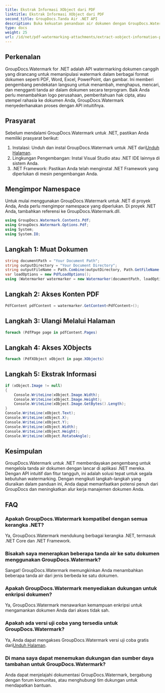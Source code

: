 ```yaml
---
title: Ekstrak Informasi XObject dari PDF
linktitle: Ekstrak Informasi XObject dari PDF
second_title: GroupDocs.Tanda Air .NET API
description: Buka kekuatan penandaan air dokumen dengan GroupDocs.Watermark untuk .NET. Kelola tanda air di PDF, dokumen Word, dan gambar dengan lancar.
type: docs
weight: 25
url: /id/net/pdf-watermarking-attachments/extract-xobject-information-pdf/
---
```

## Perkenalan
GroupDocs.Watermark for .NET adalah API watermarking dokumen canggih yang dirancang untuk memanipulasi watermark dalam berbagai format dokumen seperti PDF, Word, Excel, PowerPoint, dan gambar. Ini memberi pengembang pendekatan langsung untuk menambah, menghapus, mencari, dan mengganti tanda air dalam dokumen secara terprogram. Baik Anda perlu menambahkan logo perusahaan, pemberitahuan hak cipta, atau stempel rahasia ke dokumen Anda, GroupDocs.Watermark menyederhanakan proses dengan API intuitifnya.
## Prasyarat
Sebelum mendalami GroupDocs.Watermark untuk .NET, pastikan Anda memiliki prasyarat berikut:
1. Instalasi: Unduh dan instal GroupDocs.Watermark untuk .NET dari[Unduh Halaman](https://releases.groupdocs.com/Watermark/net/).
2. Lingkungan Pengembangan: Instal Visual Studio atau .NET IDE lainnya di sistem Anda.
3. .NET Framework: Pastikan Anda telah menginstal .NET Framework yang diperlukan di mesin pengembangan Anda.

## Mengimpor Namespace
Untuk mulai menggunakan GroupDocs.Watermark untuk .NET di proyek Anda, Anda perlu mengimpor namespace yang diperlukan.
Di proyek .NET Anda, tambahkan referensi ke GroupDocs.Watermark.dll.
```csharp
using GroupDocs.Watermark.Contents.Pdf;
using GroupDocs.Watermark.Options.Pdf;
using System;
using System.IO;
```
## Langkah 1: Muat Dokumen
```csharp
string documentPath = "Your Document Path";
string outputDirectory = "Your Document Directory";
string outputFileName = Path.Combine(outputDirectory, Path.GetFileName(documentPath));
var loadOptions = new PdfLoadOptions();
using (Watermarker watermarker = new Watermarker(documentPath, loadOptions))
```
## Langkah 2: Akses Konten PDF
```csharp
PdfContent pdfContent = watermarker.GetContent<PdfContent>();
```
## Langkah 3: Ulangi Melalui Halaman
```csharp
foreach (PdfPage page in pdfContent.Pages)
```
## Langkah 4: Akses XObjects
```csharp
foreach (PdfXObject xObject in page.XObjects)
```
## Langkah 5: Ekstrak Informasi
```csharp
if (xObject.Image != null)
{
    Console.WriteLine(xObject.Image.Width);
    Console.WriteLine(xObject.Image.Height);
    Console.WriteLine(xObject.Image.GetBytes().Length);
}
Console.WriteLine(xObject.Text);
Console.WriteLine(xObject.X);
Console.WriteLine(xObject.Y);
Console.WriteLine(xObject.Width);
Console.WriteLine(xObject.Height);
Console.WriteLine(xObject.RotateAngle);
```

## Kesimpulan
GroupDocs.Watermark untuk .NET memberdayakan pengembang untuk mengelola tanda air dokumen dengan lancar di aplikasi .NET mereka. Dengan API intuitif dan fitur tangguh, ini adalah solusi tepat untuk segala kebutuhan watermarking. Dengan mengikuti langkah-langkah yang diuraikan dalam panduan ini, Anda dapat memanfaatkan potensi penuh dari GroupDocs dan meningkatkan alur kerja manajemen dokumen Anda.
## FAQ
### Apakah GroupDocs.Watermark kompatibel dengan semua kerangka .NET?
Ya, GroupDocs.Watermark mendukung berbagai kerangka .NET, termasuk .NET Core dan .NET Framework.
### Bisakah saya menerapkan beberapa tanda air ke satu dokumen menggunakan GroupDocs.Watermark?
Sangat! GroupDocs.Watermark memungkinkan Anda menambahkan beberapa tanda air dari jenis berbeda ke satu dokumen.
### Apakah GroupDocs.Watermark menyediakan dukungan untuk enkripsi dokumen?
Ya, GroupDocs.Watermark menawarkan kemampuan enkripsi untuk mengamankan dokumen Anda dari akses tidak sah.
### Apakah ada versi uji coba yang tersedia untuk GroupDocs.Watermark?
 Ya, Anda dapat mengakses GroupDocs.Watermark versi uji coba gratis dari[Unduh Halaman](https://releases.groupdocs.com/).
### Di mana saya dapat menemukan dukungan dan sumber daya tambahan untuk GroupDocs.Watermark?
Anda dapat menjelajahi dokumentasi GroupDocs.Watermark, bergabung dengan forum komunitas, atau menghubungi tim dukungan untuk mendapatkan bantuan.